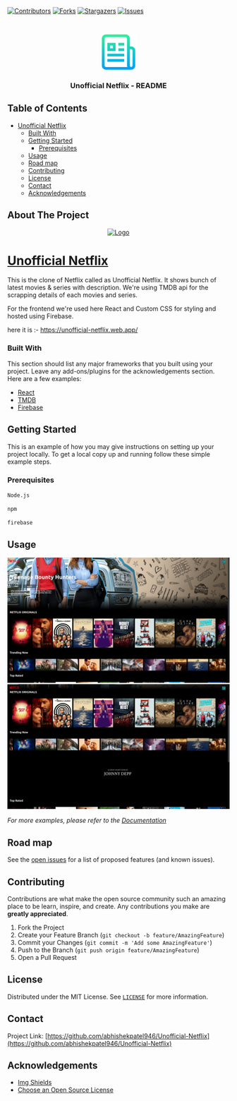 [![Contributors][contributors-shield]][contributors-url]
[![Forks][forks-shield]][forks-url]
[![Stargazers][stars-shield]][stars-url]
[![Issues][issues-shield]][issues-url]


<!-- PROJECT LOGO -->
<br />
<p align="center">
  <a href="https://github.com/abhishekpatel946/Unofficial-Netflix">
    <img src="src/Assets/logo-readme.png" alt="Logo" width="80" height="80">
  </a>

  <h3 align="center">Unofficial Netflix - README</h3>
</p>



<!-- TABLE OF CONTENTS -->
## Table of Contents

- [Unofficial Netflix](#unofficial-netflix)
    - [Built With](#built-with)
  - [Getting Started](#getting-started)
    - [Prerequisites](#prerequisites)
  - [Usage](#usage)
  - [Road map](#road-map)
  - [Contributing](#contributing)
  - [License](#license)
  - [Contact](#contact)
  - [Acknowledgements](#acknowledgements)



<!-- ABOUT THE PROJECT -->
## About The Project
<p align="center">
  <a href="https://github.com/abhishekpatel946/Unofficial-Netflix">
<!--     <img src="Icon/logo-passmanager.jpeg" alt="Logo" width="100" height="100"> -->
    <img src="https://upload.wikimedia.org/wikipedia/commons/0/0f/Logo_Netflix.png" alt="Logo" width="600" height="200">
  </a>
</p>

# [Unofficial Netflix](https://unofficial-netflix.web.app/)

This is the clone of Netflix called as Unofficial Netflix. It shows bunch of latest movies & series with description. We're using TMDB api for the scrapping details of each movies and series. 

For the frontend we're used here React and Custom CSS for styling and hosted using Firebase.

here it is :- https://unofficial-netflix.web.app/

### Built With
This section should list any major frameworks that you built using your project. Leave any add-ons/plugins for the acknowledgements section. Here are a few examples:
* [React](https://reactjs.org/docs/getting-started.html)
* [TMDB](https://developers.themoviedb.org/3)
* [Firebase](https://firebase.google.com/docs)




<!-- GETTING STARTED -->
## Getting Started

This is an example of how you may give instructions on setting up your project locally.
To get a local copy up and running follow these simple example steps.

### Prerequisites
```sh
Node.js
```
```sh
npm
```
```sh
firebase
```

<!-- USAGE EXAMPLES -->
## Usage

![Main-Screeen](https://github.com/abhishekpatel946/Unofficial-Netflix/blob/master/src/Assets/main-screen.png)
![Movie-popup](https://github.com/abhishekpatel946/Unofficial-Netflix/blob/master/src/Assets/movie-popup.png)


_For more examples, please refer to the [Documentation]()_



<!-- ROAD MAP -->
## Road map

See the [open issues](https://github.com/abhishekpatel946/Unofficial-Netflix/issues) for a list of proposed features (and known issues).



<!-- CONTRIBUTING -->
## Contributing

Contributions are what make the open source community such an amazing place to be learn, inspire, and create. Any contributions you make are **greatly appreciated**.

1. Fork the Project
2. Create your Feature Branch (`git checkout -b feature/AmazingFeature`)
3. Commit your Changes (`git commit -m 'Add some AmazingFeature'`)
4. Push to the Branch (`git push origin feature/AmazingFeature`)
5. Open a Pull Request



<!-- LICENSE -->
## License

Distributed under the MIT License. See [`LICENSE`](https://github.com/abhishekpatel946/Unofficial-Netflix/blob/master/LICENSE) for more information.



<!-- CONTACT -->
## Contact

Project Link: [https://github.com/abhishekpatel946/Unofficial-Netflix](https://github.com/abhishekpatel946/Unofficial-Netflix)



<!-- ACKNOWLEDGEMENTS -->
## Acknowledgements
* [Img Shields](https://shields.io)
* [Choose an Open Source License](https://choosealicense.com)


<!-- MARKDOWN LINKS & IMAGES -->
<!-- https://www.markdownguide.org/basic-syntax/#reference-style-links -->
[contributors-shield]: https://img.shields.io/github/contributors/abhishekpatel946/Unofficial-Netflix.svg?style=flat
[contributors-url]: https://github.com/abhishekpatel946/Unofficial-Netflix/graphs/contributors
[forks-shield]: https://img.shields.io/github/forks/abhishekpatel946/Unofficial-Netflix.svg?style=flat
[forks-url]: https://github.com/abhishekpatel946/Unofficial-Netflix/network/members
[stars-shield]: https://img.shields.io/github/stars/abhishekpatel946/Unofficial-Netflix.svg?style=flat
[stars-url]: https://github.com/abhishekpatel946/PassManager-pyScript/stargazers
[issues-shield]: https://img.shields.io/github/issues/abhishekpatel946/Unofficial-Netflix.svg?style=flat
[issues-url]: https://github.com/abhishekpatel946/Unofficial-Netflix/issues
